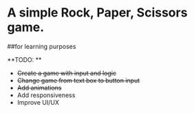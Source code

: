 # A simple Rock, Paper, Scissors game.

##for learning purposes

**TODO: **
- ~~Create a game with input and logic~~
- ~~Change game from text box to button input~~
- ~~Add animations~~
- Add responsiveness
- Improve UI/UX

